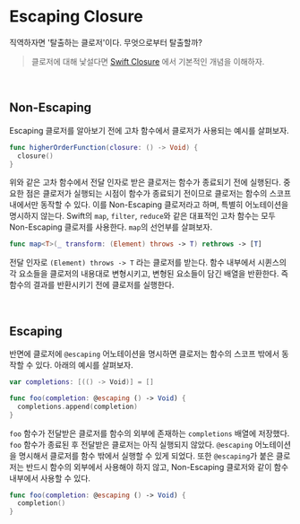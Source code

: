 # Escaping Closure

직역하자면 '탈출하는 클로저'이다. 무엇으로부터 탈출할까? 

> 클로저에 대해 낯설다면 [Swift Closure](https://fromdave.medium.com/closure-5884c4652479) 에서 기본적인 개념을 이해하자.

&nbsp;
## Non-Escaping

Escaping 클로저를 알아보기 전에 고차 함수에서 클로저가 사용되는 예시를 살펴보자. 

```swift
func higherOrderFunction(closure: () -> Void) {
  closure()
}
```

위와 같은 고차 함수에서 전달 인자로 받은 클로저는 함수가 종료되기 전에 실행된다. 중요한 점은 클로저가 실행되는 시점이 함수가 종료되기 전이므로 클로저는 함수의 스코프 내에서만 동작할 수 있다. 이를 Non-Escaping 클로저라고 하며, 특별히 어노테이션을 명시하지 않는다. Swift의 `map`, `filter`, `reduce`와 같은 대표적인 고차 함수는 모두 Non-Escaping 클로저를 사용한다. `map`의 선언부를 살펴보자.

```swift
func map<T>(_ transform: (Element) throws -> T) rethrows -> [T]
````

전달 인자로 `(Element) throws -> T` 라는 클로저를 받는다. 함수 내부에서 시퀸스의 각 요소들을 클로저의 내용대로 변형시키고, 변형된 요소들이 담긴 배열을 반환한다. 즉 함수의 결과를 반환시키기 전에 클로저를 실행한다.

&nbsp;
## Escaping

반면에 클로저에 `@escaping` 어노테이션을 명시하면 클로저는 함수의 스코프 밖에서 동작할 수 있다. 아래의 예시를 살펴보자.

```swift
var completions: [(() -> Void)] = []

func foo(completion: @escaping () -> Void) {
  completions.append(completion)
}
```

`foo` 함수가 전달받은 클로저를 함수의 외부에 존재하는 `completions` 배열에 저장했다. `foo` 함수가 종료된 후 전달받은 클로저는 아직 실행되지 않았다. `@escaping` 어노테이션을 명시해서 클로저를 함수 밖에서 실행할 수 있게 되었다. 또한 `@escaping`가 붙은 클로저는 반드시 함수의 외부에서 사용해야 하지 않고, Non-Escaping 클로저와 같이 함수 내부에서 사용할 수 있다.

```swift
func foo(completion: @escaping () -> Void) {
  completion()
}
```